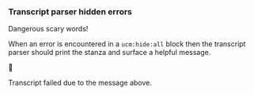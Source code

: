 
### Transcript parser hidden errors

Dangerous scary words!

When an error is encountered in a `ucm:hide:all` block
then the transcript parser should print the stanza
and surface a helpful message.



🛑

Transcript failed due to the message above.
